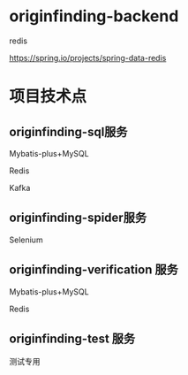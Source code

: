 # originfinding-backend

redis

https://spring.io/projects/spring-data-redis

# 项目技术点

## originfinding-sql服务

Mybatis-plus+MySQL

Redis

Kafka

## originfinding-spider服务

Selenium

## originfinding-verification 服务

Mybatis-plus+MySQL

Redis

## originfinding-test 服务
测试专用